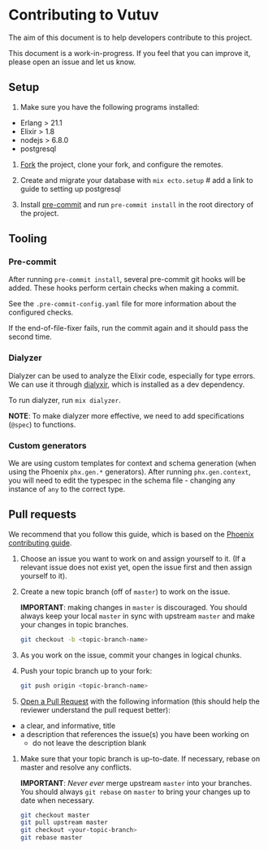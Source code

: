 # Contributing to Vutuv

The aim of this document is to help developers contribute to this project.

This document is a work-in-progress. If you feel that you can improve it,
please open an issue and let us know.

## Setup

1. Make sure you have the following programs installed:

* Erlang > 21.1
* Elixir > 1.8
* nodejs > 6.8.0
* postgresql

1. [Fork](https://help.github.com/articles/fork-a-repo/) the project, clone your fork,
and configure the remotes.

1. Create and migrate your database with `mix ecto.setup` # add a link to guide to setting up postgresql

1. Install [pre-commit](https://pre-commit.com/) and run `pre-commit install`
in the root directory of the project.

## Tooling

### Pre-commit

After running `pre-commit install`, several pre-commit git hooks will be
added. These hooks perform certain checks when making a commit.

See the `.pre-commit-config.yaml` file for more information about the
configured checks.

If the end-of-file-fixer fails, run the commit again and it should pass
the second time.

### Dialyzer

Dialyzer can be used to analyze the Elixir code, especially for type errors.
We can use it through [dialyxir](https://github.com/jeremyjh/dialyxir), which
is installed as a dev dependency.

To run dialyzer, run `mix dialyzer`.

**NOTE**: To make dialyzer more effective, we need to add specifications (`@spec`)
to functions.

### Custom generators

We are using custom templates for context and schema generation (when
using the Phoenix `phx.gen.*` generators). After running `phx.gen.context`,
you will need to edit the typespec in the schema file - changing any
instance of `any` to the correct type.

## Pull requests

We recommend that you follow this guide, which is based on the
[Phoenix contributing guide](https://github.com/phoenixframework/phoenix/blob/master/CONTRIBUTING.md).

1. Choose an issue you want to work on and assign yourself to it.
(If a relevant issue does not exist yet, open the issue first and then assign
yourself to it).

1. Create a new topic branch (off of `master`) to work on the issue.

   **IMPORTANT**: making changes in `master` is discouraged. You should always
   keep your local `master` in sync with upstream `master` and make your
   changes in topic branches.

   ```bash
   git checkout -b <topic-branch-name>
   ```

1. As you work on the issue, commit your changes in logical chunks.

1. Push your topic branch up to your fork:

   ```bash
   git push origin <topic-branch-name>
   ```

1. [Open a Pull Request](https://help.github.com/articles/about-pull-requests/)
with the following information (this should help the reviewer understand the
pull request better):

* a clear, and informative, title
* a description that references the issue(s) you have been working on
  * do not leave the description blank

1. Make sure that your topic branch is up-to-date. If necessary, rebase
on master and resolve any conflicts.

   **IMPORTANT**: _Never ever_ merge upstream `master` into your branches. You
   should always `git rebase` on `master` to bring your changes up to date when
   necessary.

   ```bash
   git checkout master
   git pull upstream master
   git checkout <your-topic-branch>
   git rebase master
   ```
